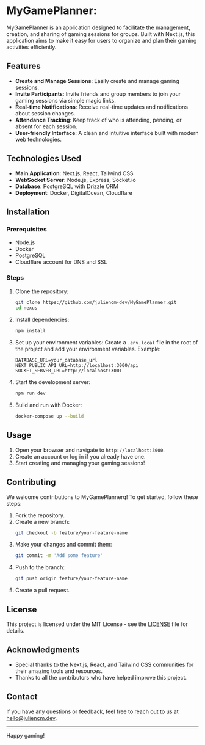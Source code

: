 # MyGamePlanner: 

MyGamePlanner is an application designed to facilitate the management, creation, and sharing of gaming sessions for groups. Built with Next.js, this application aims to make it easy for users to organize and plan their gaming activities efficiently.

## Features

- **Create and Manage Sessions**: Easily create and manage gaming sessions.
- **Invite Participants**: Invite friends and group members to join your gaming sessions via simple magic links.
- **Real-time Notifications**: Receive real-time updates and notifications about session changes.
- **Attendance Tracking**: Keep track of who is attending, pending, or absent for each session.
- **User-friendly Interface**: A clean and intuitive interface built with modern web technologies.

## Technologies Used

- **Main Application**: Next.js, React, Tailwind CSS
- **WebSocket Server**: Node.js, Express, Socket.io
- **Database**: PostgreSQL with Drizzle ORM
- **Deployment**: Docker, DigitalOcean, Cloudflare

## Installation

### Prerequisites

- Node.js
- Docker
- PostgreSQL
- Cloudflare account for DNS and SSL

### Steps

1. Clone the repository:
    ```bash
    git clone https://github.com/juliencm-dev/MyGamePlanner.git
    cd nexus
    ```

2. Install dependencies:
    ```bash
    npm install
    ```

3. Set up your environment variables:
    Create a `.env.local` file in the root of the project and add your environment variables. Example:
    ```env
    DATABASE_URL=your_database_url
    NEXT_PUBLIC_API_URL=http://localhost:3000/api
    SOCKET_SERVER_URL=http://localhost:3001
    ```

4. Start the development server:
    ```bash
    npm run dev
    ```

5. Build and run with Docker:
    ```bash
    docker-compose up --build
    ```

## Usage

1. Open your browser and navigate to `http://localhost:3000`.
2. Create an account or log in if you already have one.
3. Start creating and managing your gaming sessions!

## Contributing

We welcome contributions to MyGamePlannerq! To get started, follow these steps:

1. Fork the repository.
2. Create a new branch:
    ```bash
    git checkout -b feature/your-feature-name
    ```
3. Make your changes and commit them:
    ```bash
    git commit -m 'Add some feature'
    ```
4. Push to the branch:
    ```bash
    git push origin feature/your-feature-name
    ```
5. Create a pull request.

## License

This project is licensed under the MIT License - see the [LICENSE](LICENSE) file for details.

## Acknowledgments

- Special thanks to the Next.js, React, and Tailwind CSS communities for their amazing tools and resources.
- Thanks to all the contributors who have helped improve this project.

## Contact

If you have any questions or feedback, feel free to reach out to us at hello@juliencm.dev.

---

Happy gaming!
